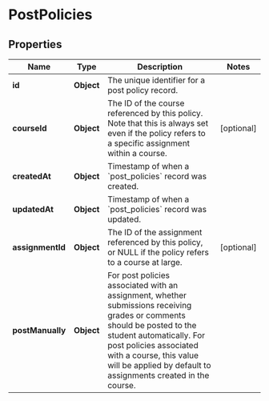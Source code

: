 

# PostPolicies


## Properties

| Name | Type | Description | Notes |
|------------ | ------------- | ------------- | -------------|
|**id** | **Object** | The unique identifier for a post policy record. |  |
|**courseId** | **Object** | The ID of the course referenced by this policy. Note that this is always set even if the policy refers to a specific assignment within a course. |  [optional] |
|**createdAt** | **Object** | Timestamp of when a &#x60;post_policies&#x60; record was created. |  |
|**updatedAt** | **Object** | Timestamp of when a &#x60;post_policies&#x60; record was updated. |  |
|**assignmentId** | **Object** | The ID of the assignment referenced by this policy, or NULL if the policy refers to a course at large. |  [optional] |
|**postManually** | **Object** | For post policies associated with an assignment, whether submissions receiving grades or comments should be posted to the student automatically. For post policies associated with a course, this value will be applied by default to assignments created in the course. |  |



